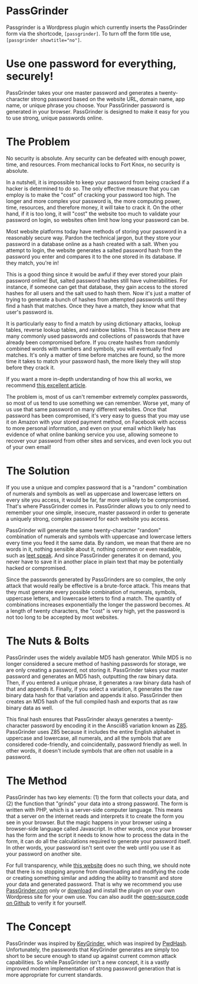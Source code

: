 # PassGrinder

Passgrinder is a Wordpress plugin which currently inserts the PassGrinder form via the shortcode, `[passgrinder]`. To turn off the form title use, `[passgrinder showtitle="no"]`.

# Use one password for everything, securely!

PassGrinder takes your one master password and generates a twenty-character strong password based on the website URL, domain name, app name, or unique phrase you choose. Your PassGrinder password is generated in your browser. PassGrinder is designed to make it easy for you to use strong, unique passwords online.

# The Problem

No security is absolute. Any security can be defeated with enough power, time, and resources. From mechanical locks to Fort Knox, no security is absolute.

In a nutshell, it is impossible to keep your password from being cracked if a hacker is determined to do so. The only effective measure that you can employ is to make the "cost" of cracking your password too high. The longer and more complex your password is, the more computing power, time, resources, and therefore money, it will take to crack it. On the other hand, if it is too long, it will "cost" the website too much to validate your password on login, so websites often limit how long your password can be.

Most website platforms today have methods of storing your password in a reasonably secure way. Pardon the technical jargon, but they store your password in a database online as a hash created with a salt. When you attempt to login, the website generates a salted password hash from the password you enter and compares it to the one stored in its database. If they match, you're in!

This is a good thing since it would be awful if they ever stored your plain password online! But, salted password hashes still have vulnerabilities. For instance, if someone can get that database, they gain access to the stored hashes for all users and the salt used to hash them. Now it's just a matter of trying to generate a bunch of hashes from attempted passwords until they find a hash that matches. Once they have a match, they know what that user's password is.

It is particularly easy to find a match by using dictionary attacks, lookup tables, reverse lookup tables, and rainbow tables. This is because there are many commonly used passwords and collections of passwords that have already been compromised before. If you create hashes from randomly combined words with numbers and symbols, you will eventually find matches. It's only a matter of time before matches are found, so the more time it takes to match your password hash, the more likely they will stop before they crack it.

If you want a more in-depth understanding of how this all works, we recommend [this excellent article](https://crackstation.net/hashing-security.htm).

The problem is, most of us can't remember extremely complex passwords, so most of us tend to use something we can remember. Worse yet, many of us use that same password on many different websites. Once that password has been compromised, it's very easy to guess that you may use it on Amazon with your stored payment method, on Facebook with access to more personal information, and even on your email which likely has evidence of what online banking service you use, allowing someone to recover your password from other sites and services, and even lock you out of your own email!

# The Solution

If you use a unique and complex password that is a "random" combination of numerals and symbols as well as uppercase and lowercase letters on every site you access, it would be far, far more unlikely to be compromised. That's where PassGrinder comes in. PassGrinder allows you to only need to remember your one simple, insecure, master password in order to generate a uniquely strong, complex password for each website you access.

PassGrinder will generate the same twenty-character "random" combination of numerals and symbols with uppercase and lowercase letters every time you feed it the same data. By random, we mean that there are no words in it, nothing sensible about it, nothing common or even readable, such as [leet speak](https://en.wikipedia.org/wiki/Leet). And since PassGrinder generates it on demand, you never have to save it in another place in plain text that may be potentially hacked or compromised.

Since the passwords generated by PassGrinders are so complex, the only attack that would really be effective is a brute-force attack. This means that they must generate every possible combination of numerals, symbols, uppercase letters, and lowercase letters to find a match. The quantity of combinations increases exponentially the longer the password becomes. At a length of twenty characters, the "cost" is very high, yet the password is not too long to be accepted by most websites.

# The Nuts & Bolts

PassGrinder uses the widely available MD5 hash generator. While MD5 is no longer considered a secure method of hashing passwords for storage, we are only creating a password, not storing it. PassGrinder takes your master password and generates an MD5 hash, outputting the raw binary data. Then, if you entered a unique phrase, it generates a raw binary data hash of that and appends it. Finally, if you select a variation, it generates the raw binary data hash for that variation and appends it also. PassGrinder then creates an MD5 hash of the full compiled hash and exports that as raw binary data as well.

This final hash ensures that PassGrinder always generates a twenty-character password by encoding it in the Anscii85 variation known as [Z85](https://rfc.zeromq.org/spec:32/Z85/). PassGrinder uses Z85 because it includes the entire English alphabet in uppercase and lowercase, all numerals, and all the symbols that are considered code-friendly, and coincidentally, password friendly as well. In other words, it doesn't include symbols that are often not usable in a password.

# The Method

PassGrinder has two key elements: (1) the form that collects your data, and (2) the function that "grinds" your data into a strong password. The form is written with PHP, which is a server-side computer language. This means that a server on the internet reads and interprets it to create the form you see in your browser. But the magic happens in your browser using a browser-side language called Javascript. In other words, once your browser has the form and the script it needs to know how to process the data in the form, it can do all the calculations required to generate your password itself. In other words, your password isn't sent over the web until you use it as your password on another site.

For full transparency, while [this website](https://passgrinder.com/) does no such thing, we should note that there is no stopping anyone from downloading and modifying the code or creating something similar and adding the ability to transmit and store your data and generated password. That is why we recommend you use [PassGrinder.com](https://passgrinder.com/) only or [download](https://passgrindercom.local/download/) and install the plugin on your own Wordpress site for your own use. You can also audit the [open-source code on Github](https://github.com/jeremycaris/passgrinder) to verify it for yourself.

# The Concept

PassGrinder was inspired by [KeyGrinder](http://keygrinder.com/), which was inspired by [PwdHash](http://crypto.stanford.edu/PwdHash/). Unfortunately, the passwords that KeyGrinder generates are simply too short to be secure enough to stand up against current common attack capabilities. So while PassGrinder isn't a new concept, it is a vastly improved modern implementation of strong password generation that is more appropriate for current standards.
